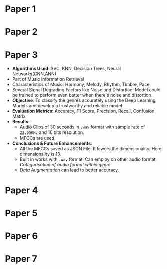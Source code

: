 # Paper 1

# Paper 2

# Paper 3
- **Algorithms Used**: SVC, KNN, Decision Trees, Neural Networks(CNN,ANN)
- Part of Music Information Retrieval
- Characteristics of Music: Harmony, Melody, Rhythm, Timbre, Pace
- Several Signal Degrading Factors like Noise and Distortion. Model could be trained to perform even better when there's noise and distortion
- **Objective**: To classify the genres accurately using the Deep Learning Models and develop a trustworthy and reliable model
- **Evaluation Metrics**: Accuracy, F1 Score, Precision, Recall, Confusion Matrix
- **Results**:
    - Audio Clips of 30 seconds in `.wav` format with sample rate of `22.05KHz` and 16 bits resolution.
    - MFCCs are used.
- **Conclusions & Future Enhancements**:
    - All the MFCCs saved as JSON File. It lowers the dimensionality. Here dimensionality is 13.
    - Built in works with `.wav` format. Can employ on other audio format. *Categorisation of audio format within genre*
    - *Data Augmentation* can lead to better accuracy.

# Paper 4
# Paper 5
# Paper 6
# Paper 7